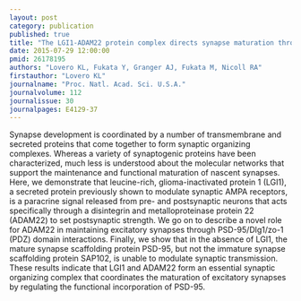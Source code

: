 ```yaml
---
layout: post
category: publication
published: true
title: "The LGI1-ADAM22 protein complex directs synapse maturation through regulation of PSD-95 function."
date: 2015-07-29 12:00:00
pmid: 26178195
authors: "Lovero KL, Fukata Y, Granger AJ, Fukata M, Nicoll RA"
firstauthor: "Lovero KL"
journalname: "Proc. Natl. Acad. Sci. U.S.A."
journalvolume: 112
journalissue: 30
journalpages: E4129-37
---
```


Synapse development is coordinated by a number of transmembrane and secreted proteins that come together to form synaptic organizing complexes. Whereas a variety of synaptogenic proteins have been characterized, much less is understood about the molecular networks that support the maintenance and functional maturation of nascent synapses. Here, we demonstrate that leucine-rich, glioma-inactivated protein 1 (LGI1), a secreted protein previously shown to modulate synaptic AMPA receptors, is a paracrine signal released from pre- and postsynaptic neurons that acts specifically through a disintegrin and metalloproteinase protein 22 (ADAM22) to set postsynaptic strength. We go on to describe a novel role for ADAM22 in maintaining excitatory synapses through PSD-95/Dlg1/zo-1 (PDZ) domain interactions. Finally, we show that in the absence of LGI1, the mature synapse scaffolding protein PSD-95, but not the immature synapse scaffolding protein SAP102, is unable to modulate synaptic transmission. These results indicate that LGI1 and ADAM22 form an essential synaptic organizing complex that coordinates the maturation of excitatory synapses by regulating the functional incorporation of PSD-95.


